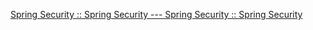 [Spring Security :: Spring Security --- Spring Security :: Spring Security](https://docs.spring.io/spring-security/reference/)